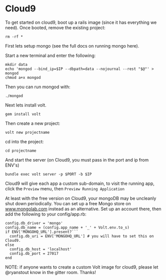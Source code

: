# Cloud9

To get started on cloud9, boot up a rails image (since it has everything we need).  Once booted, remove the existing project:

```rm -rf *```

First lets setup mongo (see the full docs on running mongo here).

Start a new terminal and enter the following:

```
mkdir data
echo 'mongod --bind_ip=$IP --dbpath=data --nojournal --rest "$@"' > mongod
chmod a+x mongod
```

Then you can run mongod with:

```
./mongod
```

Next lets install volt.

```gem install volt```

Then create a new project:

```volt new projectname```

cd into the project:

```cd projectname```

And start the server (on Cloud9, you must pass in the port and ip from ENV's)

```bundle exec volt server -p $PORT -b $IP```

Cloud9 will give each app a custom sub-domain, to visit the running app, click the ```Preview``` menu, then ```Preview Running Application```

At least with the free version on Cloud9, your mongoDB may be uncleanly shut down periodically. You can set up a free Mongo store on www.mongolab.com instead as an alternative. Set up an account there, then add the following to your config/app.rb:

```
config.db_driver = 'mongo'
config.db_name = (config.app_name + '_' + Volt.env.to_s)
if ENV['MONGOHQ_URL'].present?```
  config.db_uri = ENV['MONGOHQ_URL'] # you will have to set this on Cloud9.
else
  config.db_host = 'localhost'
  config.db_port = 27017
end
```


NOTE: if anyone wants to create a custom Volt image for cloud9, please let @ryanstout know in the gitter room.  Thanks!
